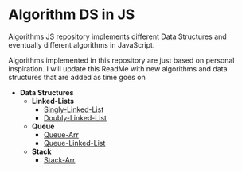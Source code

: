 # Algorithm DS in JS

Algorithms JS repository implements different Data Structures and eventually different algorithms in JavaScript.

<!-- Body -->

Algorithms implemented in this repository are just based on personal inspiration. I will update this ReadMe with new algorithms and data structures that are added as time goes on

<!-- Data Structures -->

- **Data Structures**
  - **Linked-Lists**
    - [Singly-Linked-List](Linked-Lists/single-linked-list.js)
    - [Doubly-Linked-List](Linked-Lists/double-linked-list.js)
  - **Queue**
    - [Queue-Arr](Queue/Queue.js)
    - [Queue-Linked-List](Queue/QueueLL.js)
  - **Stack**
    - [Stack-Arr](Stack/stack.js)
